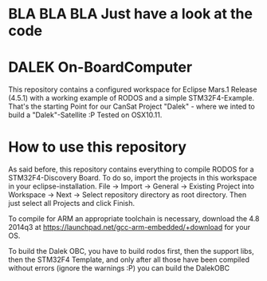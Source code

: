 # BLA BLA BLA Just have a look at the code



# DALEK On-BoardComputer


This repository contains a configured workspace for Eclipse Mars.1 Release (4.5.1) with a working example of RODOS and a simple STM32F4-Example.
That's the starting Point for our CanSat Project "Dalek" - where we inted to build a "Dalek"-Satellite :P
Tested on OSX10.11.

# How to use this repository
As said before, this repository contains everything to compile RODOS for a STM32F4-Discovery Board. To do so, import the projects in this workspace in your
eclipse-installation. File -> Import -> General -> Existing Project into Workspace -> Next -> Select repository directory as root directory.
Then just select all Projects and click Finish.

To compile for ARM an appropriate toolchain is necessary, download the 4.8 2014q3 at https://launchpad.net/gcc-arm-embedded/+download for your OS.


To build the Dalek OBC, you have to build rodos first, then the support libs, then the STM32F4 Template, and only after all those have been compiled without errors (ignore the warnings :P)
you can build the DalekOBC 
